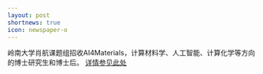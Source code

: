 ```yaml
---
layout: post
shortnews: true
icon: newspaper-o
---
```


岭南大学肖航课题组招收AI4Materials，计算材料学、人工智能、计算化学等方向的博士研究生和博士后。 [详情参见此处](https://www.bilibili.com/opus/986969899665457153)


